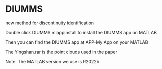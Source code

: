 # DIUMMS
new method for discontinuity identification

Double click DIUMMS.mlappinstall to install the DIUMMS app on MATLAB

Then you can find the DIUMMS app at APP-My App on your MATLAB

The Yingshan.rar is the point clouds used in the paper

Note: The MATLAB version we use is R2022b

